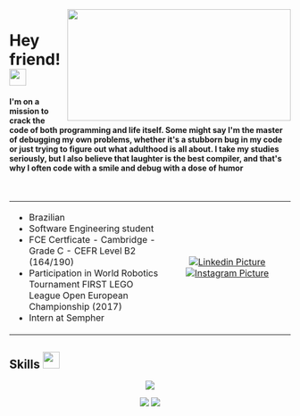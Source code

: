 <img align="right" width="400px" height="200px" src="https://user-images.githubusercontent.com/129913960/232249120-f9167bc5-b140-45ff-aeed-ae56e80f947e.png">

# Hey friend! <img src="https://images.emojiterra.com/google/noto-emoji/unicode-15/animated/1f44b.gif" width="30px">

####  I'm on a mission to crack the code of both programming and life itself. Some might say I'm the master of debugging my own problems, whether it's a stubborn bug in my code or just trying to figure out what adulthood is all about. I take my studies seriously, but I also believe that laughter is the best compiler, and that's why I often code with a smile and debug with a dose of humor 

<br>
<table>
  <tr>
    <td>
      <ul>
        <li>Brazilian</li>
        <li>Software Engineering student</li>
        <li>FCE Certficate - Cambridge - Grade C - CEFR Level B2 (164/190) 󠁧󠁢󠁥󠁮</li>
        <li>Participation in World Robotics Tournament FIRST LEGO League Open European Championship (2017)</li>
        <li>Intern at Sempher</li>
      </ul>
    </td>
    <td width="45%" align="center">
        <a href="https://www.linkedin.com/in/madufurini/"> 
          <img src="https://user-images.githubusercontent.com/129913960/232249843-9a5064c3-61c0-4098-b3a3-6ce4dabae974.png" alt="Linkedin Picture">
        </a>
        <a href="https://www.instagram.com/madu_furini/"> 
          <img src="https://user-images.githubusercontent.com/129913960/232249935-c9efac98-03cf-45d7-ad60-7549d603f39f.png" alt="Instagram Picture">
        </a>
    </td>
  </tr>
</table>

 
## Skills <img src="https://media.giphy.com/media/f9jQLaKJJl6dL0AmmZ/giphy.gif" width="30px">
  <p align="center">
    <a href="https://skillicons.dev">
      <img src="https://skillicons.dev/icons?i=html,css,javascript,php,mysql,laravel,jquery"/>
    </a>
  </p>
<div align="center">
  <img src="https://github-readme-stats.vercel.app/api?username=MaduFurini&theme=dark&show_icons=true">
  <img src="https://github-profile-trophy.vercel.app/?username=MaduFurini&theme=onedark)](https://github.com/MaduFurini/github-profile-trophy">
</div>


